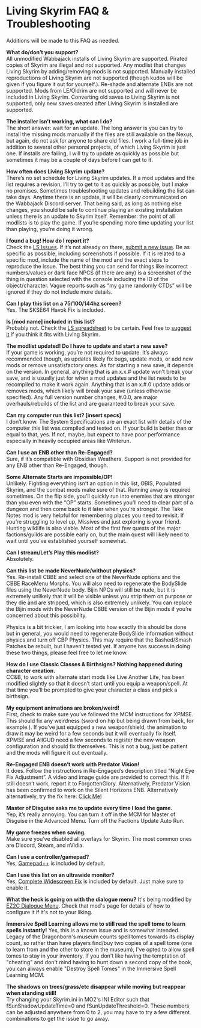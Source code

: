 # Living Skyrim FAQ & Troubleshooting
Additions will be made to this FAQ as needed.

**What do/don’t you support?**  
All unmodified Wabbajack installs of Living Skyrim are supported. Pirated copies of Skyrim are illegal and not supported. Any modlist that changes Living Skyrim by adding/removing mods is not supported. Manually installed reproductions of Living Skyrim are not supported (though kudos will be given if you figure it out for yourself.). Re-shade and alternate ENBs are not supported. Mods from LE/Oldrim are not supported and will never be included in Living Skyrim. Converting old saves to Living Skyrim is not supported, only new saves created after Living Skyrim is installed are supported.

**The installer isn’t working, what can I do?**  
The short answer: wait for an update. The long answer is you can try to install the missing mods manually if the files are still available on the Nexus, but again, do not ask for anyone to share old files. I work a full-time job in addition to several other personal projects, of which Living Skyrim is just one. If installs are failing, I will try to update as quickly as possible but sometimes it may be a couple of days before I can get to it.

**How often does Living Skyrim update?**  
There’s no set schedule for Living Skyrim updates. If a mod updates and the list requires a revision, I’ll try to get to it as quickly as possible, but I make no promises. Sometimes troubleshooting updates and rebuilding the list can take days. Anytime there is an update, it will be clearly communicated on the Wabbajack Discord server. That being said, as long as nothing else changes, you should be safe to continue playing an existing installation unless there is an update to Skyrim itself. Remember: the point of all modlists is to play the game. If you’re spending more time updating your list than playing, you’re doing it wrong.

**I found a bug! How do I report it?**  
Check the [LS Issues](https://github.com/ForgottenGlory/Living-Skyrim/issues). If it’s not already on there, [submit a new issue](https://github.com/ForgottenGlory/Living-Skyrim/issues/new?assignees=&labels=&template=bug_report.md&title=). Be as specific as possible, including screenshots if possible. If it is related to a specific mod, include the name of the mod and the exact steps to reproduce the issue. The best thing you can send for things like incorrect numbers/values or dark face NPCS (if there are any)  is a screenshot of the thing in question selected with the console including the ID of the object/character. Vague reports such as “my game randomly CTDs” will be ignored if they do not include more details.

**Can I play this list on a 75/100/144hz screen?**  
Yes. The SKSE64 Havok Fix is included.

**Is [mod name] included in this list?**  
Probably not. Check the [LS spreadsheet](https://docs.google.com/spreadsheets/d/1sKG690CbutxCFhDLfTH7C6yYCz0dOkZkuKfYAqRBRVU/edit?usp=sharing) to be certain. Feel free to [suggest it](https://github.com/ForgottenGlory/Living-Skyrim/issues/new?assignees=&labels=&template=mod-request.md&title=) if you think it fits with Living Skyrim.

**The modlist updated! Do I have to update and start a new save?**  
If your game is working, you’re not required to update. It’s always recommended though, as updates likely fix bugs, update mods, or add new mods or remove unsatisfactory ones. As for starting a new save, it depends on the version. In general, anything that is an x.x.# update won’t break your save, and is usually just for when a mod updates and the list needs to be recompiled to make it work again. Anything that is an x.#.0 update adds or removes mods, which likely will break your save (unless otherwise specified). Any full version number changes, #.0.0, are major overhauls/rebuilds of the list and are guaranteed to break your save.

**Can my computer run this list? [insert specs]**  
I don’t know. The System Specifications are an exact list with details of the computer this list was compiled and tested on. If your build is better than or equal to that, yes. If not, maybe, but expect to have poor performance especially in heavily occupied areas like Whiterun.

**Can I use an ENB other than Re-Engaged?**  
Sure, if it’s compatible with Obsidian Weathers. Support is not provided for any ENB other than Re-Engaged, though.

**Some Alternate Starts are impossible/OP!**  
Unlikely. Fighting everything isn’t an option in this list, OBIS, Populated Skyrim, and the combat mods make sure of that. Running away is required sometimes. On the flip side, you’ll quickly run into enemies that are stronger than you even with the “OP” starts. Sometimes you’ll need to clear part of a dungeon and then come back to it later when you’re stronger. The Take Notes mod is very helpful for remembering places you need to revisit. If you’re struggling to level up, Missives and just exploring is your friend. Hunting wildlife is also viable. Most of the first few quests of the major factions/guilds are possible early on, but the main quest will likely need to wait until you’ve established yourself somewhat.

**Can I stream/Let’s Play this modlist?**  
Absolutely.

**Can this list be made NeverNude/without physics?**  
Yes. Re-install CBBE and select one of the NeverNude options and the CBBE RaceMenu Morphs. You will also need to regenerate the BodySlide files using the NeverNude body. Bijin NPCs will still be nude, but it is extremely unlikely that it will be visible unless you strip them on purpose or they die and are stripped, which is also extremely unlikely. You can replace the Bijin mods with the NeverNude CBBE version of the Bijin mods if you’re concerned about this possibility.

Physics is a bit trickier, I am looking into how exactly this should be done but in general, you would need to regenerate BodySlide information without physics and turn off CBP Physics. This may require that the Bashed/Smash Patches be rebuilt, but I haven’t tested yet. If anyone has success in doing these two things, please feel free to let me know.

**How do I use Classic Classes & Birthsigns? Nothing happened during character creation.**  
CC&B, to work with alternate start mods like Live Another Life, has been modified slightly so that it doesn’t start until you equip a weapon/spell. At that time you’ll be prompted to give your character a class and pick a birthsign.

**My equipment animations are broken/weird!**  
First, check to make sure you’ve followed the MCM instructions for XPMSE. This should fix any weirdness (sword on hip but being drawn from back, for example.). If you’ve just equipped a new weapon/shield, the animation to draw it may be weird for a few seconds but it will eventually fix itself. XPMSE and AllGUD need a few seconds to register the new weapon configuration and should fix themselves. This is not a bug, just be patient and the mods will figure it out eventually.

**Re-Engaged ENB doesn’t work with Predator Vision!**  
It does. Follow the instructions in Re-Engaged’s description titled “Night Eye Fix Adjustment”. A video and image guide are provided to correct this. If it still doesn’t work, report it to ForgottenGlory. Alternatively, Predator Vision has been confirmed to work on the Silent Horizons ENB. Alternatively alternatively, try the fix here: [Click Me!](https://cdn.discordapp.com/attachments/623292774229213185/680784020669333650/image0.png)

**Master of Disguise asks me to update every time I load the game.**  
Yep, it’s really annoying. You can turn it off in the MCM for Master of Disguise in the Advanced Menu. Turn off the Factions Update Auto Run.

**My game freezes when saving.**  
Make sure you’ve disabled all overlays for Skyrim. The most common ones are Discord, Steam, and nVidia. 

**Can I use a controller/gamepad?**  
Yes, [Gamepad++](https://www.nexusmods.com/skyrimspecialedition/mods/27007) is included by default.

**Can I use this list on an ultrawide monitor?**  
Yes, [Complete Widescreen Fix](https://www.nexusmods.com/skyrimspecialedition/mods/1778) is included by default. Just make sure to enable it.

**What the heck is going on with the dialogue menu?**
It's being modified by [EZ2C Dialogue Menu](https://www.nexusmods.com/skyrimspecialedition/mods/2246/). Check that mod's page for details of how to configure it if it's not to your liking.

**Immersive Spell Learning allows me to still read the spell tome to learn spells instantly!**
Yes, this is a known issue and is somewhat intended. Legacy of the Dragonborn's museum counts spell tomes towards its display count, so rather than have players find/buy two copies of a spell tome (one to learn from and the other to store in the museum), I've opted to allow spell tomes to stay in your inventory. If you don't like having the temptation of "cheating" and don't mind having to hunt down a second copy of the book, you can always enable "Destroy Spell Tomes" in the Immersive Spell Learning MCM.

**The shadows on trees/grass/etc disappear while moving but reappear when standing still!**  
Try changing your Skyrim.ini in MO2's INI Editor such that fSunShadowUpdateTime=0 and fSunUpdateThreshold=0. These numbers can be adjusted anywhere from 0 to 2, you may have to try a few different combinations to get the issue to go away.